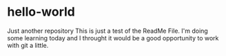 # hello-world
Just another repository
This is just a test of the ReadMe File. I'm doing some learning today and I throught it would be a good opportunity to work with git a little. 
